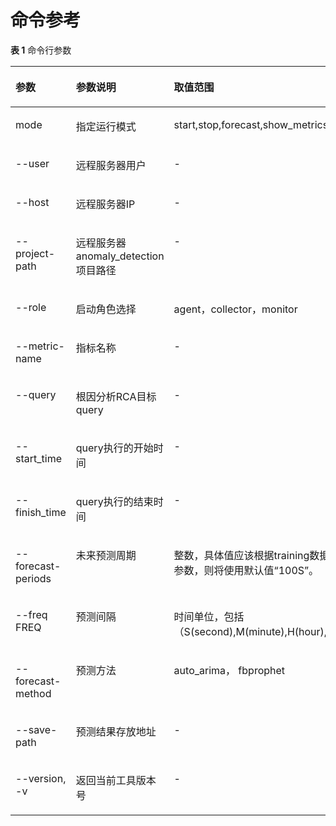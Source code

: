 # 命令参考<a name="ZH-CN_TOPIC_0303986187"></a>

**表 1**  命令行参数

<a name="zh-cn_topic_0283137279_table628178124515"></a>
<table><thead align="left"><tr id="zh-cn_topic_0283137279_row162968174512"><th class="cellrowborder" valign="top" width="17.18171817181718%" id="mcps1.2.4.1.1"><p id="zh-cn_topic_0283137279_p1129138144517"><a name="zh-cn_topic_0283137279_p1129138144517"></a><a name="zh-cn_topic_0283137279_p1129138144517"></a>参数</p>
</th>
<th class="cellrowborder" valign="top" width="58.33583358335833%" id="mcps1.2.4.1.2"><p id="zh-cn_topic_0283137279_p2029181454"><a name="zh-cn_topic_0283137279_p2029181454"></a><a name="zh-cn_topic_0283137279_p2029181454"></a>参数说明</p>
</th>
<th class="cellrowborder" valign="top" width="24.48244824482448%" id="mcps1.2.4.1.3"><p id="zh-cn_topic_0283137279_p6291382451"><a name="zh-cn_topic_0283137279_p6291382451"></a><a name="zh-cn_topic_0283137279_p6291382451"></a>取值范围</p>
</th>
</tr>
</thead>
<tbody><tr id="zh-cn_topic_0283137279_row162915844513"><td class="cellrowborder" valign="top" width="17.18171817181718%" headers="mcps1.2.4.1.1 "><p id="zh-cn_topic_0283137279_p132968134510"><a name="zh-cn_topic_0283137279_p132968134510"></a><a name="zh-cn_topic_0283137279_p132968134510"></a>mode</p>
</td>
<td class="cellrowborder" valign="top" width="58.33583358335833%" headers="mcps1.2.4.1.2 "><p id="zh-cn_topic_0283137279_p11295814511"><a name="zh-cn_topic_0283137279_p11295814511"></a><a name="zh-cn_topic_0283137279_p11295814511"></a>指定运行模式</p>
</td>
<td class="cellrowborder" valign="top" width="24.48244824482448%" headers="mcps1.2.4.1.3 "><p id="zh-cn_topic_0283137279_p02919804513"><a name="zh-cn_topic_0283137279_p02919804513"></a><a name="zh-cn_topic_0283137279_p02919804513"></a>start,stop,forecast,show_metrics,deploy,diagnosis</p>
</td>
</tr>
<tr id="row1949293216101"><td class="cellrowborder" valign="top" width="17.18171817181718%" headers="mcps1.2.4.1.1 "><p id="p57047404102"><a name="p57047404102"></a><a name="p57047404102"></a>--user</p>
</td>
<td class="cellrowborder" valign="top" width="58.33583358335833%" headers="mcps1.2.4.1.2 "><p id="p19705240181019"><a name="p19705240181019"></a><a name="p19705240181019"></a>远程服务器用户</p>
</td>
<td class="cellrowborder" valign="top" width="24.48244824482448%" headers="mcps1.2.4.1.3 "><p id="p192324411812"><a name="p192324411812"></a><a name="p192324411812"></a>-</p>
</td>
</tr>
<tr id="zh-cn_topic_0283137279_row19291888452"><td class="cellrowborder" valign="top" width="17.18171817181718%" headers="mcps1.2.4.1.1 "><p id="zh-cn_topic_0283137279_p16296874513"><a name="zh-cn_topic_0283137279_p16296874513"></a><a name="zh-cn_topic_0283137279_p16296874513"></a>--host</p>
</td>
<td class="cellrowborder" valign="top" width="58.33583358335833%" headers="mcps1.2.4.1.2 "><p id="zh-cn_topic_0283137279_p13297818451"><a name="zh-cn_topic_0283137279_p13297818451"></a><a name="zh-cn_topic_0283137279_p13297818451"></a>远程服务器IP</p>
</td>
<td class="cellrowborder" valign="top" width="24.48244824482448%" headers="mcps1.2.4.1.3 "><p id="p322194491819"><a name="p322194491819"></a><a name="p322194491819"></a>-</p>
</td>
</tr>
<tr id="zh-cn_topic_0283137279_row18298818455"><td class="cellrowborder" valign="top" width="17.18171817181718%" headers="mcps1.2.4.1.1 "><p id="zh-cn_topic_0283137279_p82912864518"><a name="zh-cn_topic_0283137279_p82912864518"></a><a name="zh-cn_topic_0283137279_p82912864518"></a>--project-path</p>
</td>
<td class="cellrowborder" valign="top" width="58.33583358335833%" headers="mcps1.2.4.1.2 "><p id="p1190222245413"><a name="p1190222245413"></a><a name="p1190222245413"></a>远程服务器anomaly_detection项目路径</p>
</td>
<td class="cellrowborder" valign="top" width="24.48244824482448%" headers="mcps1.2.4.1.3 "><p id="p92194419180"><a name="p92194419180"></a><a name="p92194419180"></a>-</p>
</td>
</tr>
<tr id="zh-cn_topic_0283137279_row9294819456"><td class="cellrowborder" valign="top" width="17.18171817181718%" headers="mcps1.2.4.1.1 "><p id="zh-cn_topic_0283137279_p1829118104514"><a name="zh-cn_topic_0283137279_p1829118104514"></a><a name="zh-cn_topic_0283137279_p1829118104514"></a>--role</p>
</td>
<td class="cellrowborder" valign="top" width="58.33583358335833%" headers="mcps1.2.4.1.2 "><p id="zh-cn_topic_0283137279_p1429208164510"><a name="zh-cn_topic_0283137279_p1429208164510"></a><a name="zh-cn_topic_0283137279_p1429208164510"></a>启动角色选择</p>
</td>
<td class="cellrowborder" valign="top" width="24.48244824482448%" headers="mcps1.2.4.1.3 "><p id="p420154491810"><a name="p420154491810"></a><a name="p420154491810"></a>agent，collector，monitor</p>
</td>
</tr>
<tr id="zh-cn_topic_0283137279_row1020015014713"><td class="cellrowborder" valign="top" width="17.18171817181718%" headers="mcps1.2.4.1.1 "><p id="zh-cn_topic_0283137279_p42004013477"><a name="zh-cn_topic_0283137279_p42004013477"></a><a name="zh-cn_topic_0283137279_p42004013477"></a>--metric-name</p>
</td>
<td class="cellrowborder" valign="top" width="58.33583358335833%" headers="mcps1.2.4.1.2 "><p id="p16597796570"><a name="p16597796570"></a><a name="p16597796570"></a>指标名称</p>
</td>
<td class="cellrowborder" valign="top" width="24.48244824482448%" headers="mcps1.2.4.1.3 "><p id="p1419744151813"><a name="p1419744151813"></a><a name="p1419744151813"></a>-</p>
</td>
</tr>
<tr id="row179571843104312"><td class="cellrowborder" valign="top" width="17.18171817181718%" headers="mcps1.2.4.1.1 "><p id="p1695734316438"><a name="p1695734316438"></a><a name="p1695734316438"></a>--query</p>
</td>
<td class="cellrowborder" valign="top" width="58.33583358335833%" headers="mcps1.2.4.1.2 "><p id="p195794324318"><a name="p195794324318"></a><a name="p195794324318"></a>根因分析RCA目标query</p>
</td>
<td class="cellrowborder" valign="top" width="24.48244824482448%" headers="mcps1.2.4.1.3 "><p id="p195713432434"><a name="p195713432434"></a><a name="p195713432434"></a>-</p>
</td>
</tr>
<tr id="row132141840154314"><td class="cellrowborder" valign="top" width="17.18171817181718%" headers="mcps1.2.4.1.1 "><p id="p121420408432"><a name="p121420408432"></a><a name="p121420408432"></a>--start_time</p>
</td>
<td class="cellrowborder" valign="top" width="58.33583358335833%" headers="mcps1.2.4.1.2 "><p id="p19214144054318"><a name="p19214144054318"></a><a name="p19214144054318"></a>query执行的开始时间</p>
</td>
<td class="cellrowborder" valign="top" width="24.48244824482448%" headers="mcps1.2.4.1.3 "><p id="p182141240134316"><a name="p182141240134316"></a><a name="p182141240134316"></a>-</p>
</td>
</tr>
<tr id="row1941123344314"><td class="cellrowborder" valign="top" width="17.18171817181718%" headers="mcps1.2.4.1.1 "><p id="p14942193384310"><a name="p14942193384310"></a><a name="p14942193384310"></a>--finish_time</p>
</td>
<td class="cellrowborder" valign="top" width="58.33583358335833%" headers="mcps1.2.4.1.2 "><p id="p11970141212459"><a name="p11970141212459"></a><a name="p11970141212459"></a>query执行的结束时间</p>
</td>
<td class="cellrowborder" valign="top" width="24.48244824482448%" headers="mcps1.2.4.1.3 "><p id="p194273324316"><a name="p194273324316"></a><a name="p194273324316"></a>-</p>
</td>
</tr>
<tr id="zh-cn_topic_0283137279_row1836561411475"><td class="cellrowborder" valign="top" width="17.18171817181718%" headers="mcps1.2.4.1.1 "><p id="zh-cn_topic_0283137279_p7365314124713"><a name="zh-cn_topic_0283137279_p7365314124713"></a><a name="zh-cn_topic_0283137279_p7365314124713"></a>--forecast-periods</p>
</td>
<td class="cellrowborder" valign="top" width="58.33583358335833%" headers="mcps1.2.4.1.2 "><p id="zh-cn_topic_0283137279_p1236541444719"><a name="zh-cn_topic_0283137279_p1236541444719"></a><a name="zh-cn_topic_0283137279_p1236541444719"></a>未来预测周期</p>
</td>
<td class="cellrowborder" valign="top" width="24.48244824482448%" headers="mcps1.2.4.1.3 "><p id="p1240071143417"><a name="p1240071143417"></a><a name="p1240071143417"></a>整数，具体值应该根据training数据决定。如果未提供此参数，则将使用默认值“100S”。</p>
</td>
</tr>
<tr id="row1341411345369"><td class="cellrowborder" valign="top" width="17.18171817181718%" headers="mcps1.2.4.1.1 "><p id="p144151534163613"><a name="p144151534163613"></a><a name="p144151534163613"></a>--freq FREQ</p>
</td>
<td class="cellrowborder" valign="top" width="58.33583358335833%" headers="mcps1.2.4.1.2 "><p id="p184162348369"><a name="p184162348369"></a><a name="p184162348369"></a>预测间隔</p>
</td>
<td class="cellrowborder" valign="top" width="24.48244824482448%" headers="mcps1.2.4.1.3 "><p id="p1341603493618"><a name="p1341603493618"></a><a name="p1341603493618"></a>时间单位，包括（S(second),M(minute),H(hour),D(day),W(week)）。</p>
</td>
</tr>
<tr id="row7779924473"><td class="cellrowborder" valign="top" width="17.18171817181718%" headers="mcps1.2.4.1.1 "><p id="p47808219478"><a name="p47808219478"></a><a name="p47808219478"></a>--forecast-method</p>
</td>
<td class="cellrowborder" valign="top" width="58.33583358335833%" headers="mcps1.2.4.1.2 "><p id="p1326221113472"><a name="p1326221113472"></a><a name="p1326221113472"></a>预测方法</p>
</td>
<td class="cellrowborder" valign="top" width="24.48244824482448%" headers="mcps1.2.4.1.3 "><p id="p1478019234718"><a name="p1478019234718"></a><a name="p1478019234718"></a>auto_arima， fbprophet</p>
</td>
</tr>
<tr id="zh-cn_topic_0283137279_row1773402524719"><td class="cellrowborder" valign="top" width="17.18171817181718%" headers="mcps1.2.4.1.1 "><p id="zh-cn_topic_0283137279_p13734825204719"><a name="zh-cn_topic_0283137279_p13734825204719"></a><a name="zh-cn_topic_0283137279_p13734825204719"></a>--save-path</p>
</td>
<td class="cellrowborder" valign="top" width="58.33583358335833%" headers="mcps1.2.4.1.2 "><p id="zh-cn_topic_0283137279_p3734112544712"><a name="zh-cn_topic_0283137279_p3734112544712"></a><a name="zh-cn_topic_0283137279_p3734112544712"></a>预测结果存放地址</p>
</td>
<td class="cellrowborder" valign="top" width="24.48244824482448%" headers="mcps1.2.4.1.3 "><p id="p618154471812"><a name="p618154471812"></a><a name="p618154471812"></a>-</p>
</td>
</tr>
<tr id="zh-cn_topic_0283137279_row1068864085011"><td class="cellrowborder" valign="top" width="17.18171817181718%" headers="mcps1.2.4.1.1 "><p id="zh-cn_topic_0283137279_p1568814095019"><a name="zh-cn_topic_0283137279_p1568814095019"></a><a name="zh-cn_topic_0283137279_p1568814095019"></a>--version, -v</p>
</td>
<td class="cellrowborder" valign="top" width="58.33583358335833%" headers="mcps1.2.4.1.2 "><p id="zh-cn_topic_0283137279_p368834095019"><a name="zh-cn_topic_0283137279_p368834095019"></a><a name="zh-cn_topic_0283137279_p368834095019"></a>返回当前工具版本号</p>
</td>
<td class="cellrowborder" valign="top" width="24.48244824482448%" headers="mcps1.2.4.1.3 "><p id="p499654318184"><a name="p499654318184"></a><a name="p499654318184"></a>-</p>
</td>
</tr>
</tbody>
</table>

